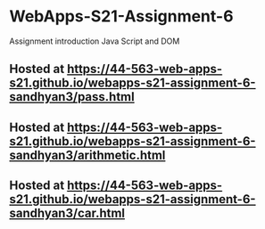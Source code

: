 # WebApps-S21-Assignment-6
Assignment introduction Java Script and DOM
## Hosted at https://44-563-web-apps-s21.github.io/webapps-s21-assignment-6-sandhyan3/pass.html
## Hosted at https://44-563-web-apps-s21.github.io/webapps-s21-assignment-6-sandhyan3/arithmetic.html
## Hosted at https://44-563-web-apps-s21.github.io/webapps-s21-assignment-6-sandhyan3/car.html
